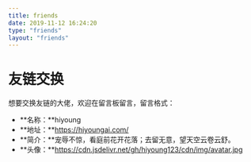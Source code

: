 ```yaml
---
title: friends
date: 2019-11-12 16:24:20
type: "friends"
layout: "friends"
---
```

# 友链交换
想要交换友链的大佬，欢迎在留言板留言，留言格式：
* **名称：**hiyoung
* **地址：**https://hiyoungai.com/
* **简介：**宠辱不惊，看庭前花开花落；去留无意，望天空云卷云舒。
* **头像：**https://cdn.jsdelivr.net/gh/hiyoung123/cdn/img/avatar.jpg
